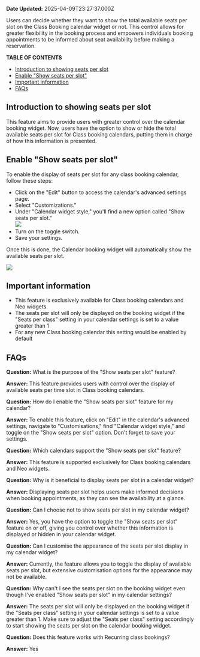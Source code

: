 **Date Updated:** 2025-04-09T23:27:37.000Z
  
  
Users can decide whether they want to show the total available seats per slot on the Class Booking calendar widget or not. This control allows for greater flexibility in the booking process and empowers individuals booking appointments to be informed about seat availability before making a reservation.

  
**TABLE OF CONTENTS**

* [Introduction to showing seats per slot](#Introduction-to-showing-seats-per-slot)
* [Enable "Show seats per slot"](#Enable-)
* [Important information](#Important-information)
* [FAQs](#FAQs)

  
## Introduction to showing seats per slot

This feature aims to provide users with greater control over the calendar booking widget. Now, users have the option to show or hide the total available seats per slot for Class booking calendars, putting them in charge of how this information is presented.

  
## Enable "Show seats per slot"

To enable the display of seats per slot for any class booking calendar, follow these steps:

  
* Click on the "Edit" button to access the calendar's advanced settings page.
* Select "Customizations."
* Under "Calendar widget style," you'll find a new option called "Show seats per slot."  
![](https://s3.amazonaws.com/cdn.freshdesk.com/data/helpdesk/attachments/production/155007656830/original/yGgqDNMkwhqVxWueUqQMsCoH2APu4tFE_g.png?1694689923)
* Turn on the toggle switch.
* Save your settings.

Once this is done, the Calendar booking widget will automatically show the available seats per slot.

  
![](https://s3.amazonaws.com/cdn.freshdesk.com/data/helpdesk/attachments/production/155007656884/original/fxwMpj6Wpz4C43rYIcgIezC22WuSLCNQWQ.png?1694689962)

##   

## Important information

* This feature is exclusively available for Class booking calendars and Neo widgets.
* The seats per slot will only be displayed on the booking widget if the "Seats per class" setting in your calendar settings is set to a value greater than 1
* For any new Class booking calendar this setting would be enabled by default

  
## FAQs

  
**Question:** What is the purpose of the "Show seats per slot" feature?

**Answer:** This feature provides users with control over the display of available seats per time slot in Class booking calendars.

  
**Question:** How do I enable the "Show seats per slot" feature for my calendar?

**Answer:** To enable this feature, click on "Edit" in the calendar's advanced settings, navigate to "Customisations," find "Calendar widget style," and toggle on the "Show seats per slot" option. Don't forget to save your settings.

  
**Question:** Which calendars support the "Show seats per slot" feature?

**Answer:** This feature is supported exclusively for Class booking calendars and Neo widgets.

  
**Question:** Why is it beneficial to display seats per slot in a calendar widget?

**Answer:** Displaying seats per slot helps users make informed decisions when booking appointments, as they can see the availability at a glance.

  
**Question:** Can I choose not to show seats per slot in my calendar widget?

**Answer:** Yes, you have the option to toggle the "Show seats per slot" feature on or off, giving you control over whether this information is displayed or hidden in your calendar widget.

  
**Question:** Can I customise the appearance of the seats per slot display in my calendar widget?

**Answer:** Currently, the feature allows you to toggle the display of available seats per slot, but extensive customisation options for the appearance may not be available.

  
**Question:** Why can't I see the seats per slot on the booking widget even though I've enabled "Show seats per slot" in my calendar settings?

**Answer:** The seats per slot will only be displayed on the booking widget if the "Seats per class" setting in your calendar settings is set to a value greater than 1\. Make sure to adjust the "Seats per class" setting accordingly to start showing the seats per slot on the calendar booking widget.

  
**Question:** Does this feature works with Recurring class bookings?

**Answer:** Yes